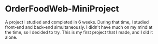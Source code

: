 # OrderFoodWeb-MiniProject
A project I studied and completed in 6 weeks. During that time, I studied front-end and back-end simultaneously. I didn't have much on my mind at the time, so I decided to try. This is my first project that I made, and I did it alone.
